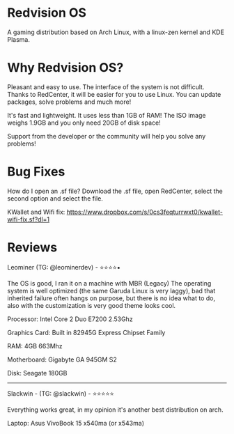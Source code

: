 # Redvision OS
A gaming distribution based on Arch Linux, with a linux-zen kernel and KDE Plasma.

# Why Redvision OS?
Pleasant and easy to use. The interface of the system is not difficult. Thanks to RedCenter, it will be easier for you to use Linux. You can update packages, solve problems and much more!


It's fast and lightweight. It uses less than 1GB of RAM! The ISO image weighs 1.9GB and you only need 20GB of disk space!


Support from the developer or the community will help you solve any problems!

# Bug Fixes
How do I open an .sf file? Download the .sf file, open RedCenter, select the second option and select the file.


KWallet and Wifi fix: https://www.dropbox.com/s/0cs3feqturrwxt0/kwallet-wifi-fix.sf?dl=1
# Reviews
Leominer (TG: @leominerdev) - ⭐️⭐️⭐️⭐️▪️

The OS is good, I ran it on a machine with MBR (Legacy)
The operating system is well optimized (the same Garuda Linux is very laggy), bad that inherited failure often hangs on purpose, but there is no idea what to do, also with the customization is very good theme looks cool.


Processor: Intel Core 2 Duo E7200 2.53Ghz

Graphics Card: Built in 82945G Express Chipset Family

RAM: 4GB 663Mhz

Motherboard: Gigabyte GA 945GM S2

Disk: Seagate 180GB

----------

Slackwin - (TG: @slackwin) - ⭐️⭐️⭐️⭐️⭐️

Everything works great, in my opinion it's another best distribution on arch.

Laptop: Asus VivoBook 15 x540ma (or x543ma)
